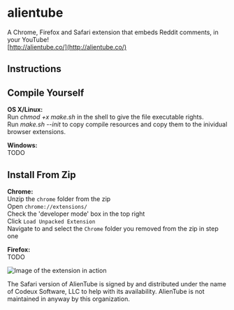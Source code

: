alientube
=========

A Chrome, Firefox and Safari extension that embeds Reddit comments, in your YouTube!  
[http://alientube.co/](http://alientube.co/)

Instructions
-------------

Compile Yourself
-------------

__OS X/Linux:__  
Run _chmod +x make.sh_ in the shell  to give the file executable rights.  
Run _make.sh --init_ to copy compile resources and copy them to the inividual browser extensions.

__Windows:__  
TODO

Install From Zip
-------------

__Chrome:__   
Unzip the `chrome` folder from the zip   
Open `chrome://extensions/`   
Check the 'developer mode' box in the top right   
Click `Load Unpacked Extension`   
Navigate to and select the `Chrome` folder you removed from the zip in step one   

__Firefox:__   
TODO


![Image of the extension in action](https://lh5.googleusercontent.com/PdAptwghLGNmtw_N93qkotTDMjYNbc-2vXadlWBSBr0QNLXOQ7__Ndkn9icmkDDgUkXw50fLOXs=s640-h400-e365-rw)
     
	     
   
   
The Safari version of AlienTube is signed by and distributed under the name of Codeux Software, LLC to help with its availability. AlienTube is not maintained in anyway by this organization.
